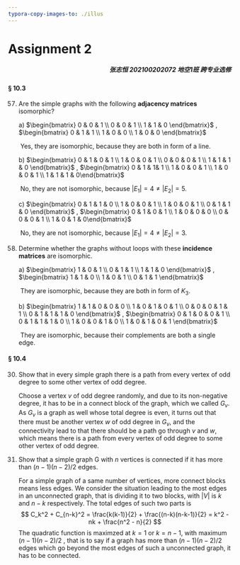 ```yaml
---
typora-copy-images-to: ./illus
---
```


# Assignment 2

<h5 align="right">张志恒 202100202072 地空1班 跨专业选修</h5>

#### § 10.3

57. Are the simple graphs with the following **adjacency matrices** isomorphic?

    

    a)  $\begin{bmatrix} 0 & 0 & 1 \\ 0 & 0 & 1 \\ 1 & 1 & 0 \end{bmatrix}$ , $\begin{bmatrix} 0 & 1 & 1 \\ 1 & 0 & 0 \\ 1 & 0 & 0 \end{bmatrix}$

    ​	Yes, they are isomorphic, because they are both in form of a line.

    

    b)  $\begin{bmatrix} 0 & 1 & 0 & 1 \\ 1 & 0 & 0 & 1 \\ 0 & 0 & 0 & 1 \\ 1 & 1 & 1 & 0 \end{bmatrix}$ , $\begin{bmatrix} 0 & 1 & 1& 1 \\ 1 & 0 & 0 & 1 \\ 1 & 0 & 0  & 1 \\ 1 & 1 & 1 & 0\end{bmatrix}$

    ​	No, they are not isomorphic, because $|E_1| = 4 \neq |E_2| = 5$.

     

    c)  $\begin{bmatrix} 0 & 1 & 1 & 0 \\ 1 & 0 & 0 & 1 \\ 1 & 0 & 0 & 1 \\ 0 & 1 & 1 & 0 \end{bmatrix}$ , $\begin{bmatrix} 0 & 1 & 0 & 1 \\ 1 & 0 & 0 & 0 \\ 0 & 0 & 0  & 1 \\ 1 & 0 & 1 & 0\end{bmatrix}$

    ​	No, they are not isomorphic, because $|E_1| = 4 \neq |E_2| = 3$.



58. Determine whether the graphs without loops with these **incidence matrices** are isomorphic.

     

    a) $\begin{bmatrix} 1 & 0 & 1 \\ 0 & 1 & 1 \\ 1 & 1 & 0 \end{bmatrix}$ , $\begin{bmatrix} 1 & 1 & 0 \\ 1 & 0 & 1 \\ 0 & 1 & 1 \end{bmatrix}$

    ​	They are isomorphic, because they are both in form of $K_3$.

     

    b) $\begin{bmatrix} 1 & 1 & 0 & 0 & 0 \\ 1 & 0 & 1 & 0 & 1 \\ 0 & 0 & 0 & 1 & 1 \\ 0 & 1 & 1 & 1 & 0 \end{bmatrix}$ , $\begin{bmatrix} 0 & 1 & 0 & 0 & 1 \\ 0 & 1 & 1 & 1 & 0 \\  1 & 0 & 0 & 1 & 0 \\ 1 & 0 & 1 & 0 & 1 \end{bmatrix}$

    ​	They are isomorphic, because their complements are both a single edge.



#### § 10.4

30. Show that in every simple graph there is a path from every vertex of odd degree to some other vertex of odd degree.

    Choose a vertex $v$ of odd degree randomly, and due to its non-negative degree, it has to be in a connect block of the graph, which we called $G_v$. As $G_v$ is a graph as well whose total degree is even, it turns out that there must be another vertex $w$ of odd degree in $G_v$, and the connectivity lead to that there should be a path go through $v$ and $w$, which means there is a path from every vertex of odd degree to some other vertex of odd degree.



45. Show that a simple graph G with $n$ vertices is connected if it has more than $(n − 1)(n − 2)/2$ edges.

    For a simple graph of a same number of vertices, more connect blocks means less edges. We consider the situation leading to the most edges in an unconnected graph, that is dividing it to two blocks, with $|V|$ is $k$ and $n-k$ respectively. The total edges of such two parts is
    $$
    C_k^2 + C_{n-k}^2 = \frac{k(k-1)}{2} + \frac{(n-k)(n-k-1)}{2} = k^2 -nk + \frac{n^2 - n}{2}
    $$
    The quadratic function is maximzed at $k = 1$ or $k = n - 1$, with maximum $(n − 1)(n − 2)/2$ , that is to say if a graph has more than $(n − 1)(n − 2)/2$ edges which go beyond the most edges of such a unconnected graph, it has to be connected.